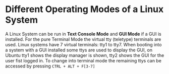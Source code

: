 # Different Operating Modes of a Linux System
A Linux System can be run in **Text Console Mode** and **GUI Mode** if a GUI is installed.
For the pure Terminal Mode the virtual tty (teletype) terminals are used.
Linux systems have 7 virtual terminals: tty1 to tty7.
When booting into a system with a GUI installed some ttys are used to display the GUI, on Ubuntu tty1 shows the display manager is shown, tty2 shows the GUI for the user fist logged in.
To change into terminal mode the remaining ttys can be accessed by pressing `CTRL + ALT + F[3-7]`